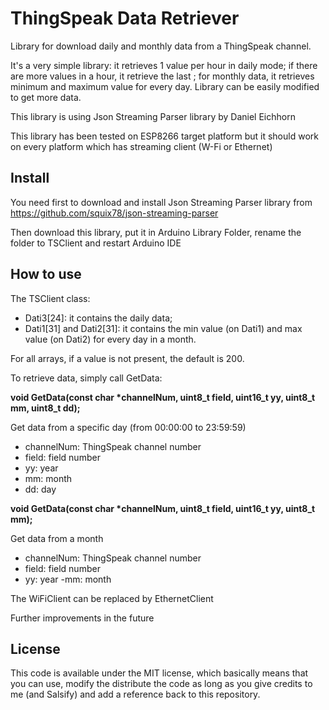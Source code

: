 # ThingSpeak Data Retriever
Library for download daily and monthly data from a ThingSpeak channel.

It's a very simple library: it retrieves 1 value per hour in daily mode; if there are more values in a hour, it retrieve the last ; for monthly data, it retrieves minimum and maximum value for every day.
Library can be easily modified to get more data.
 
This library is using Json Streaming Parser library by Daniel Eichhorn

This library has been tested on ESP8266 target platform but it should work on every platform which has streaming client (W-Fi or Ethernet)

## Install

You need first to download and install Json Streaming Parser library from https://github.com/squix78/json-streaming-parser

Then download this library, put it in Arduino Library Folder, rename the folder to TSClient and restart Arduino IDE

## How to use

The TSClient class:

- Dati3[24]: it contains the daily data;
- Dati1[31] and Dati2[31]: it contains the min value (on Dati1) and max value (on Dati2) for every day in a month.

For all arrays, if a value is not present, the default is 200.

To retrieve data, simply call GetData:

**void GetData(const char \*channelNum, uint8_t field, uint16_t yy, uint8_t mm, uint8_t dd);**

Get data from a specific day (from 00:00:00 to 23:59:59)
- channelNum: ThingSpeak channel number
- field: field number
- yy: year
- mm: month
- dd: day

**void GetData(const char \*channelNum, uint8_t field, uint16_t yy, uint8_t mm);**

Get data from a month 
- channelNum: ThingSpeak channel number
- field: field number
- yy: year
 -mm: month
 
The WiFiClient can be replaced by EthernetClient

Further improvements in the future

## License

This code is available under the MIT license, which basically means that you can use, modify the distribute the code as long as you give credits to me (and Salsify) and add a reference back to this repository.

